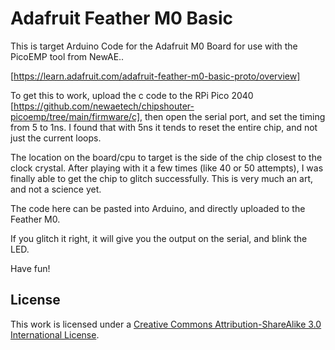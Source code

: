 # Adafruit Feather M0 Basic

This is target Arduino Code for the Adafruit M0 Board for use with the PicoEMP tool from NewAE..

[https://learn.adafruit.com/adafruit-feather-m0-basic-proto/overview]

To get this to work, upload the c code to the RPi Pico 2040 [https://github.com/newaetech/chipshouter-picoemp/tree/main/firmware/c], then open the serial port, and set the timing from 5 to 1ns. I found that with 5ns it tends to reset the entire chip, and not just the current loops.

The location on the board/cpu to target is the side of the chip closest to the clock crystal. After playing with it a few times (like 40 or 50 attempts), I was finally able to get the chip to glitch successfully. This is very much an art, and not a science yet.

The code here can be pasted into Arduino, and directly uploaded to the Feather M0.

If you glitch it right, it will give you the output on the serial, and blink the LED.

Have fun! 


## License

This work is licensed under a [Creative Commons Attribution-ShareAlike 3.0 International License][cc-by-sa].

[cc-by-sa]: http://creativecommons.org/licenses/by-sa/3.0/
[cc-by-sa-image]: https://licensebuttons.net/l/by-sa/3.0/88x31.png
[cc-by-sa-shield]: https://img.shields.io/badge/License-CC%20BY--SA%203.0-lightgrey.svg
